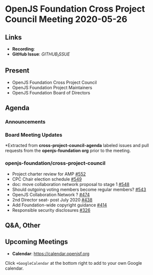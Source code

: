 # OpenJS Foundation Cross Project Council Meeting 2020-05-26

## Links

* **Recording**:
* **GitHub Issue**: $GITHUB_ISSUE$

## Present

* OpenJS Foundation Cross Project Council
* OpenJS Foundation Project Maintainers
* OpenJS Foundation Board of Directors



## Agenda

### Announcements

### Board Meeting Updates
 
*Extracted from **cross-project-council-agenda** labeled issues and pull requests from the **openjs-foundation org** prior to the meeting.

### openjs-foundation/cross-project-council

* Project charter review for AMP [#552](https://github.com/openjs-foundation/cross-project-council/issues/552)
* CPC Chair election schedule [#549](https://github.com/openjs-foundation/cross-project-council/issues/549)
* doc: move collaboration network proposal to stage 1 [#548](https://github.com/openjs-foundation/cross-project-council/pull/548)
* Should outgoing voting members become regular members? [#543](https://github.com/openjs-foundation/cross-project-council/issues/543)
* OpenJS Collaboration Network ? [#474](https://github.com/openjs-foundation/cross-project-council/issues/474)
* 2nd Director seat- post July 2020 [#438](https://github.com/openjs-foundation/cross-project-council/issues/438)
* Add Foundation-wide copyright guidance [#414](https://github.com/openjs-foundation/cross-project-council/pull/414)
* Responsible security disclosures [#326](https://github.com/openjs-foundation/cross-project-council/issues/326)



## Q&A, Other

## Upcoming Meetings

* **Calendar**: https://calendar.openjsf.org

Click `+GoogleCalendar` at the bottom right to add to your own Google calendar.
